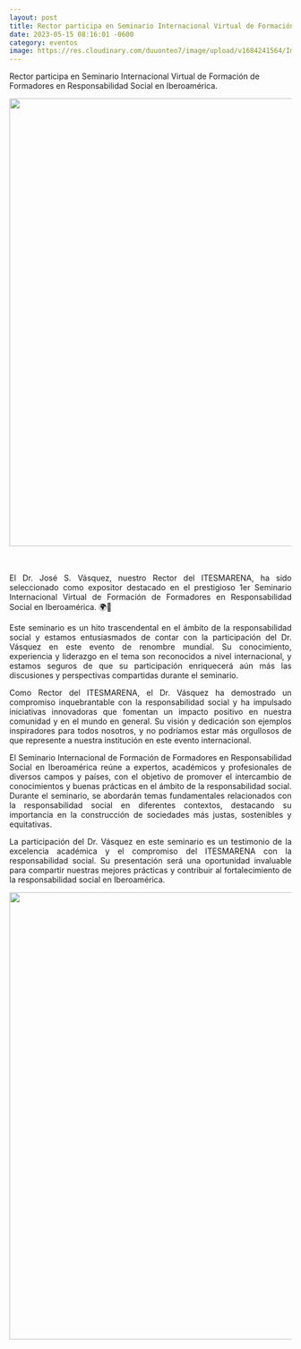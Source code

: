 ```yaml
---
layout: post
title: Rector participa en Seminario Internacional Virtual de Formación de Formadores en Responsabilidad Social en Iberoamérica.
date: 2023-05-15 08:16:01 -0600
category: eventos
image: https://res.cloudinary.com/duuonteo7/image/upload/v1684241564/Imagen_de_WhatsApp_2023-05-16_a_las_08.46.08.jpg
---
```

<div class="flex flex-grow flex-col gap-3">
<div class="min-h-[20px] flex flex-col items-start gap-4 whitespace-pre-wrap break-words">
<div class="markdown prose w-full break-words dark:prose-invert dark">
<p>Rector participa en Seminario Internacional Virtual de Formaci&oacute;n de Formadores en Responsabilidad Social en Iberoam&eacute;rica.</p>
<p style="text-align: center;"><img src="https://res.cloudinary.com/duuonteo7/image/upload/v1684241564/Imagen_de_WhatsApp_2023-05-16_a_las_08.46.08.jpg" alt="" width="800" height="800" /></p>
<p style="text-align: justify;"><br /><br />El Dr. Jos&eacute; S. V&aacute;squez, nuestro Rector del ITESMARENA, ha sido seleccionado como expositor destacado en el prestigioso 1er Seminario Internacional Virtual de Formaci&oacute;n de Formadores en Responsabilidad Social en Iberoam&eacute;rica. 🌍🌱</p>
<p style="text-align: justify;">Este seminario es un hito trascendental en el &aacute;mbito de la responsabilidad social y estamos entusiasmados de contar con la participaci&oacute;n del Dr. V&aacute;squez en este evento de renombre mundial. Su conocimiento, experiencia y liderazgo en el tema son reconocidos a nivel internacional, y estamos seguros de que su participaci&oacute;n enriquecer&aacute; a&uacute;n m&aacute;s las discusiones y perspectivas compartidas durante el seminario.</p>
<p style="text-align: justify;">Como Rector del ITESMARENA, el Dr. V&aacute;squez ha demostrado un compromiso inquebrantable con la responsabilidad social y ha impulsado iniciativas innovadoras que fomentan un impacto positivo en nuestra comunidad y en el mundo en general. Su visi&oacute;n y dedicaci&oacute;n son ejemplos inspiradores para todos nosotros, y no podr&iacute;amos estar m&aacute;s orgullosos de que represente a nuestra instituci&oacute;n en este evento internacional.</p>
<p style="text-align: justify;">El Seminario Internacional de Formaci&oacute;n de Formadores en Responsabilidad Social en Iberoam&eacute;rica re&uacute;ne a expertos, acad&eacute;micos y profesionales de diversos campos y pa&iacute;ses, con el objetivo de promover el intercambio de conocimientos y buenas pr&aacute;cticas en el &aacute;mbito de la responsabilidad social. Durante el seminario, se abordar&aacute;n temas fundamentales relacionados con la responsabilidad social en diferentes contextos, destacando su importancia en la construcci&oacute;n de sociedades m&aacute;s justas, sostenibles y equitativas.</p>
<p style="text-align: justify;">La participaci&oacute;n del Dr. V&aacute;squez en este seminario es un testimonio de la excelencia acad&eacute;mica y el compromiso del ITESMARENA con la responsabilidad social. Su presentaci&oacute;n ser&aacute; una oportunidad invaluable para compartir nuestras mejores pr&aacute;cticas y contribuir al fortalecimiento de la responsabilidad social en Iberoam&eacute;rica.</p>
<p style="text-align: center;"><img src="https://res.cloudinary.com/duuonteo7/image/upload/v1684241543/Imagen_de_WhatsApp_2023-05-15_a_las_14.04.14.jpg" alt="" width="800" height="799" /></p>
</div>
</div>
</div>